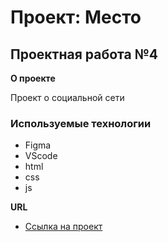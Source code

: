 # Проект: Место

## Проектная работа №4

**О проекте**

Проект о социальной сети

### Используемые технологии

- Figma
- VScode
- html
- css
- js

**URL**

- [Ссылка на проект](https://aex-svs.github.io/russian-travel/index.html)
